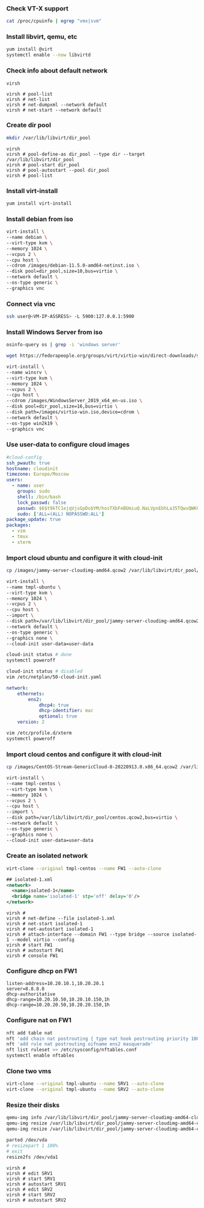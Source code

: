 
### Check VT-X support

```bash
cat /proc/cpuinfo | egrep "vmx|svm"
```

### Install libvirt, qemu, etc
```bash
yum install @virt
systemctl enable --now libvirtd
```

### Check info about default network
```
virsh

virsh # pool-list
virsh # net-list
virsh # net-dumpxml --network default
virsh # net-start --network default
```

### Create dir pool

```bash
mkdir /var/lib/libvirt/dir_pool
```

```
virsh
virsh # pool-define-as dir_pool --type dir --target /var/lib/libvirt/dir_pool
virsh # pool-start dir_pool
virsh # pool-autostart --pool dir_pool
virsh # pool-list
```

### Install virt-install

```bash
yum install virt-install
```

### Install debian from iso

```bash
virt-install \
--name debian \
--virt-type kvm \
--memory 1024 \
--vcpus 2 \
--cpu host \
--cdrom /images/debian-11.5.0-amd64-netinst.iso \
--disk pool=dir_pool,size=10,bus=virtio \
--network default \
--os-type generic \
--graphics vnc
```

### Connect via vnc

```bash
ssh user@<VM-IP-ASSRESS> -L 5900:127.0.0.1:5900
```

### Install Windows Server from iso

```bash
osinfo-query os | grep -i 'windows server'

wget https://fedorapeople.org/groups/virt/virtio-win/direct-downloads/stable-virtio/virtio-win.iso

virt-install \
--name winsrv \
--virt-type kvm \
--memory 1024 \
--vcpus 2 \
--cpu host \
--cdrom /images/WindowsServer_2019_x64_en-us.iso \
--disk pool=dir_pool,size=16,bus=virtio \
--disk path=/images/virtio-win.iso,device=cdrom \
--network default \
--os-type win2k19 \
--graphics vnc
```

### Use user-data to configure cloud images

```yaml
#cloud-config
ssh_pwauth: true
hostname: cloudinit
timezone: Europe/Moscow
users:
  - name: user
    groups: sudo
    shell: /bin/bash
    lock_passwd: false
    passwd: $6$t9kTC1ejqVjsGpDo$YM/hosTXbFeBUmiuQ.NaLVpnEbhLa35TQwvQWKC1Q0MIxnEoSdJ8j7IVow8Lp5D9Wt3LRHIRGPUYf7sOrgJv2/
    sudo: ['ALL=(ALL) NOPASSWD:ALL']
package_update: true
packages:
  - vim
  - tmux
  - xterm
```

### Import cloud ubuntu and configure it with cloud-init

```bash
cp /images/jammy-server-cloudimg-amd64.qcow2 /var/lib/libvirt/dir_pool/

virt-install \
--name tmpl-ubuntu \
--virt-type kvm \
--memory 1024 \
--vcpus 2 \
--cpu host \
--import \
--disk path=/var/lib/libvirt/dir_pool/jammy-server-cloudimg-amd64.qcow2,bus=virtio \
--network default \
--os-type generic \
--graphics none \
--cloud-init user-data=user-data
```

```bash
cloud-init status # done
systemctl poweroff
```

```bash
cloud-init status # disabled
vim /etc/netplan/50-cloud-init.yaml
```

```yaml
network:
    ethernets:
        ens2:
            dhcp4: true
            dhcp-identifier: mac
            optional: true
    version: 2
```

```bash
vim /etc/profile.d/xterm
systemctl poweroff
```

### Import cloud centos and configure it with cloud-init

```bash
cp /images/CentOS-Stream-GenericCloud-8-20220913.0.x86_64.qcow2 /var/lib/libvirt/dir_pool/centos.qcow2

virt-install \
--name tmpl-centos \
--virt-type kvm \
--memory 1024 \
--vcpus 2 \
--cpu host \
--import \
--disk path=/var/lib/libvirt/dir_pool/centos.qcow2,bus=virtio \
--network default \
--os-type generic \
--graphics none \
--cloud-init user-data=user-data
```

### Create an isolated network

```bash
virt-clone --original tmpl-centos --name FW1 --auto-clone
```

```xml
## isolated-1.xml
<network>
  <name>isolated-1</name>
  <bridge name='isolated-1' stp='off' delay='0'/>
</network>
```

```
virsh #
virsh # net-define --file isolated-1.xml
virsh # net-start isolated-1
virsh # net-autostart isolated-1
virsh # attach-interface --domain FW1 --type bridge --source isolated-1 --model virtio --config
virsh # start FW1
virsh # autostart FW1
virsh # console FW1
```

### Configure dhcp on FW1

```
listen-address=10.20.10.1,10.20.20.1
server=8.8.8.8
dhcp-authoritative
dhcp-range=10.20.10.50,10.20.10.150,1h
dhcp-range=10.20.20.50,10.20.20.150,1h
```

### Configure nat on FW1

```bash
nft add table nat
nft 'add chain nat postrouting { type nat hook postrouting priority 100 ; }'
nft 'add rule nat postrouting oifname ens2 masquerade'
nft list ruleset >> /etc/sysconfig/nftables.conf
systemctl enable nftables
```

### Clone two vms

```bash
virt-clone --original tmpl-ubuntu --name SRV1 --auto-clone
virt-clone --original tmpl-ubuntu --name SRV2 --auto-clone
```

### Resize their disks

```bash
qemu-img info /var/lib/libvirt/dir_pool/jammy-server-cloudimg-amd64-clone.qcow2
qemu-img resize /var/lib/libvirt/dir_pool/jammy-server-cloudimg-amd64-clone.qcow2 +10G
qemu-img resize /var/lib/libvirt/dir_pool/jammy-server-cloudimg-amd64-clone-1.qcow2 +10G
```

```bash
parted /dev/vda
# resizepart 1 100%
# exit
resize2fs /dev/vda1
```

```
virsh # 
virsh # edit SRV1
virsh # start SRV1
virsh # autostart SRV1
virsh # edit SRV2
virsh # start SRV2
virsh # autostart SRV2
```